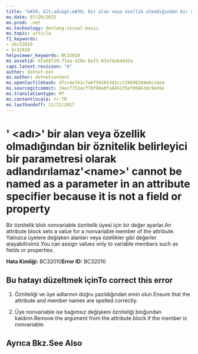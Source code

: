 ```yaml
---
title: "&#39; &lt;adı&gt;&#39; bir alan veya özellik olmadığından bir öznitelik belirleyici bir parametresi olarak adlandırılamaz"
ms.date: 07/20/2015
ms.prod: .net
ms.technology: devlang-visual-basic
ms.topic: article
f1_keywords:
- vbc32010
- bc32010
helpviewer_keywords: BC32010
ms.assetid: bfa68729-71ea-410e-bef1-83a7dab44d2a
caps.latest.revision: "8"
author: dotnet-bot
ms.author: dotnetcontent
ms.openlocfilehash: dfcc4e761c7a6f592b5342cc229098204ebc14ea
ms.sourcegitcommit: 34ec7753acf76f90a0fa845235ef06663dc9e36e
ms.translationtype: MT
ms.contentlocale: tr-TR
ms.lasthandoff: 12/21/2017
---
```

# <a name="39ltnamegt39-cannot-be-named-as-a-parameter-in-an-attribute-specifier-because-it-is-not-a-field-or-property"></a><span data-ttu-id="23324-102">&#39; &lt;adı&gt;&#39; bir alan veya özellik olmadığından bir öznitelik belirleyici bir parametresi olarak adlandırılamaz</span><span class="sxs-lookup"><span data-stu-id="23324-102">&#39;&lt;name&gt;&#39; cannot be named as a parameter in an attribute specifier because it is not a field or property</span></span>
<span data-ttu-id="23324-103">Bir öznitelik blok nonvariable öznitelik üyesi için bir değer ayarlar.</span><span class="sxs-lookup"><span data-stu-id="23324-103">An attribute block sets a value for a nonvariable member of the attribute.</span></span> <span data-ttu-id="23324-104">Yalnızca üyelere değişken alanları veya özellikler gibi değerler atayabilirsiniz.</span><span class="sxs-lookup"><span data-stu-id="23324-104">You can assign values only to variable members such as fields or properties.</span></span>  
  
 <span data-ttu-id="23324-105">**Hata Kimliği:** BC32010</span><span class="sxs-lookup"><span data-stu-id="23324-105">**Error ID:** BC32010</span></span>  
  
## <a name="to-correct-this-error"></a><span data-ttu-id="23324-106">Bu hatayı düzeltmek için</span><span class="sxs-lookup"><span data-stu-id="23324-106">To correct this error</span></span>  
  
1.  <span data-ttu-id="23324-107">Özniteliği ve üye adlarının doğru yazıldığından emin olun.</span><span class="sxs-lookup"><span data-stu-id="23324-107">Ensure that the attribute and member names are spelled correctly.</span></span>  
  
2.  <span data-ttu-id="23324-108">Üye nonvariable ise bağımsız değişkeni özniteliği bloğundan kaldırın.</span><span class="sxs-lookup"><span data-stu-id="23324-108">Remove the argument from the attribute block if the member is nonvariable.</span></span>  
  
## <a name="see-also"></a><span data-ttu-id="23324-109">Ayrıca Bkz.</span><span class="sxs-lookup"><span data-stu-id="23324-109">See Also</span></span>  
 
